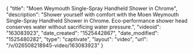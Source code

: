 {
    "title": "Moen Weymouth Single-Spray Handheld Shower in Chrome",
    "description": "Shower yourself with comfort with the Moen Weymouth Single-Spray Handheld Shower in Chrome. Eco-performance shower head conserves water without sacrificing water pressure.",
    "videoid": "163083923",
    "date_created": "1525442867",
    "date_modified": "1525480282",
    "type": "captivate",
    "layout": "video",
    "url": "\/v\/026508218945-video\/163083923"
}